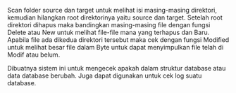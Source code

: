 Scan folder source dan target untuk melihat isi masing-masing direktori, kemudian hilangkan root direktorinya yaitu source dan target. Setelah root direktori dihapus maka bandingkan masing-masing file dengan fungsi Delete atau New untuk melihat file-file mana yang terhapus dan Baru. Apabila file ada dikedua direktori tersebut maka cek dengan fungsi Modified untuk melihat besar file dalam Byte untuk dapat menyimpulkan file telah di Modif atau belum.

Dibuatnya sistem ini untuk mengecek apakah dalam struktur database atau data database berubah. Juga dapat digunakan untuk cek log suatu database.